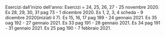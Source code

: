 Esercizi dall'inizio dell'anno:
Esercizi = 24, 25, 26, 27 - 25 novembre 2020.
Es 28, 29, 30, 31 pag 73 - 1 dicembre 2020.
Es 1, 2, 3, 4 scheda - 9 dicembre 2020(iniziati il 7).
Es 15, 16, 17 pag 189 - 24 gennaio 2021.
Es 35 oag 192 - 27 gennaio 2021.
Es 33 pag 191 - 28 gennaio 2021.
Es 34 pag 191 - 31 gennaio 2021.
Es 25 pag 190 - 7 febbraio 2021.
